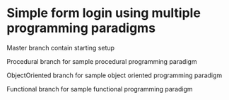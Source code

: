 # Simple form login using multiple programming paradigms

Master branch contain starting setup

Procedural branch for sample procedural programming paradigm

ObjectOriented branch for sample object oriented programming paradigm

Functional branch for sample functional programming paradigm
